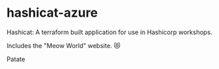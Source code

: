 # hashicat-azure
Hashicat: A terraform built application for use in Hashicorp workshops.

Includes the "Meow World" website. 😻

Patate
